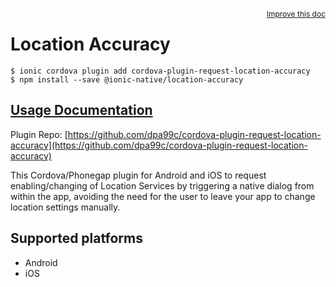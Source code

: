 <a style="float:right;font-size:12px;" href="http://github.com/ionic-team/ionic-native/edit/master/src/@ionic-native/plugins/location-accuracy/index.ts#L1">
  Improve this doc
</a>

# Location Accuracy

```
$ ionic cordova plugin add cordova-plugin-request-location-accuracy
$ npm install --save @ionic-native/location-accuracy
```

## [Usage Documentation](https://ionicframework.com/docs/native/location-accuracy/)

Plugin Repo: [https://github.com/dpa99c/cordova-plugin-request-location-accuracy](https://github.com/dpa99c/cordova-plugin-request-location-accuracy)

This Cordova/Phonegap plugin for Android and iOS to request enabling/changing of Location Services by triggering a native dialog from within the app, avoiding the need for the user to leave your app to change location settings manually.

## Supported platforms
- Android
- iOS



